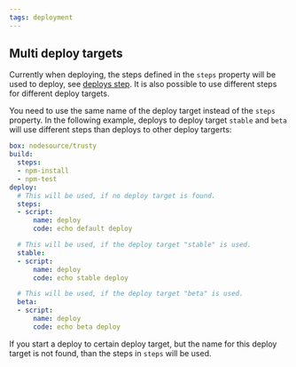```yaml
---
tags: deployment
---
```


## Multi deploy targets

Currently when deploying, the steps defined in the `steps` property will be used
to deploy, see [deploys step](/docs/deploy/index.html). It is also possible to
use different steps for different deploy targets.

You need to use the same name of the deploy target instead of the `steps`
property. In the following example, deploys to deploy target `stable` and `beta`
will use different steps than deploys to other deploy targerts:

```yaml
box: nodesource/trusty
build:
  steps:
  - npm-install
  - npm-test
deploy:
  # This will be used, if no deploy target is found.
  steps:
  - script:
      name: deploy
      code: echo default deploy

  # This will be used, if the deploy target "stable" is used.
  stable:
  - script:
      name: deploy
      code: echo stable deploy

  # This will be used, if the deploy target "beta" is used.
  beta:
  - script:
      name: deploy
      code: echo beta deploy
```

If you start a deploy to certain deploy target, but the name for this deploy
target is not found, than the steps in `steps` will be used.
